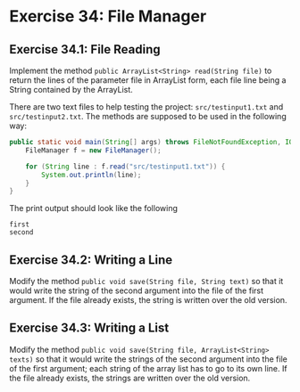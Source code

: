 # Exercise 34: File Manager

## Exercise 34.1: File Reading
Implement the method `public ArrayList<String> read(String file)` to return the lines of the parameter file in ArrayList form, each file line being a String contained by the ArrayList.

There are two text files to help testing the project: `src/testinput1.txt` and `src/testinput2.txt`. The methods are supposed to be used in the following way:
```java
public static void main(String[] args) throws FileNotFoundException, IOException {
    FileManager f = new FileManager();

    for (String line : f.read("src/testinput1.txt")) {
        System.out.println(line);
    }
}
```
The print output should look like the following
```
first
second
```

## Exercise 34.2: Writing a Line
Modify the method `public void save(String file, String text)` so that it would write the string of the second argument into the file of the first argument. If the file already exists, the string is written over the old version.

## Exercise 34.3: Writing a List
Modify the method `public void save(String file, ArrayList<String> texts)` so that it would write the strings of the second argument into the file of the first argument; each string of the array list has to go to its own line. If the file already exists, the strings are written over the old version.
